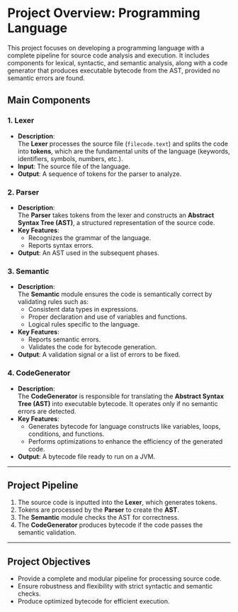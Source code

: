 # Project Overview: Programming Language  

This project focuses on developing a programming language with a complete pipeline for source code analysis and execution. 
It includes components for lexical, syntactic, and semantic analysis, along with a code generator that produces executable bytecode from the AST, provided no semantic errors are found.  

## **Main Components**

### 1. Lexer  
- **Description**:  
  The **Lexer** processes the source file (`filecode.text`) and splits the code into **tokens**, which are the fundamental units of the language (keywords, identifiers, symbols, numbers, etc.).  
- **Input**: The source file of the language.  
- **Output**: A sequence of tokens for the parser to analyze.  

### 2. Parser  
- **Description**:  
  The **Parser** takes tokens from the lexer and constructs an **Abstract Syntax Tree (AST)**, a structured representation of the source code.  
- **Key Features**:  
  - Recognizes the grammar of the language.  
  - Reports syntax errors.  
- **Output**: An AST used in the subsequent phases.  

### 3. Semantic  
- **Description**:  
  The **Semantic** module ensures the code is semantically correct by validating rules such as:  
  - Consistent data types in expressions.  
  - Proper declaration and use of variables and functions.  
  - Logical rules specific to the language.  
- **Key Features**:  
  - Reports semantic errors.  
  - Validates the code for bytecode generation.  
- **Output**: A validation signal or a list of errors to be fixed.

### 4. CodeGenerator  
- **Description**:  
  The **CodeGenerator** is responsible for translating the **Abstract Syntax Tree (AST)** into executable bytecode. It operates only if no semantic errors are detected.  
- **Key Features**:  
  - Generates bytecode for language constructs like variables, loops, conditions, and functions.  
  - Performs optimizations to enhance the efficiency of the generated code.  
- **Output**: A bytecode file ready to run on a JVM. 


---

## **Project Pipeline**  
1. The source code is inputted into the **Lexer**, which generates tokens.  
2. Tokens are processed by the **Parser** to create the **AST**.  
3. The **Semantic** module checks the AST for correctness.  
4. The **CodeGenerator** produces bytecode if the code passes the semantic validation.  

---

## **Project Objectives**  
- Provide a complete and modular pipeline for processing source code.  
- Ensure robustness and flexibility with strict syntactic and semantic checks.  
- Produce optimized bytecode for efficient execution.  
